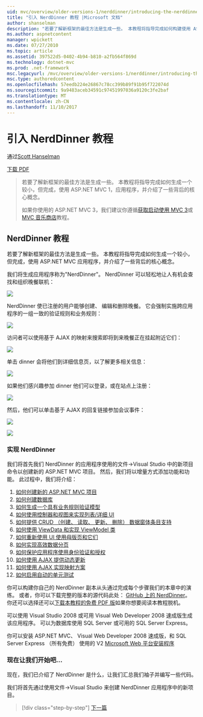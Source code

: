 ```yaml
---
uid: mvc/overview/older-versions-1/nerddinner/introducing-the-nerddinner-tutorial
title: "引入 NerdDinner 教程 |Microsoft 文档"
author: shanselman
description: "若要了解新框架的最佳方法是生成一些。 本教程将指导完成如何构建使用 ASP.NE 的较小，但完成后，应用程序..."
ms.author: aspnetcontent
manager: wpickett
ms.date: 07/27/2010
ms.topic: article
ms.assetid: 397522d5-0402-4b94-b810-a2fb564f869d
ms.technology: dotnet-mvc
ms.prod: .net-framework
msc.legacyurl: /mvc/overview/older-versions-1/nerddinner/introducing-the-nerddinner-tutorial
msc.type: authoredcontent
ms.openlocfilehash: 57eedb224e26867c78cc399b89f91b95f722074d
ms.sourcegitcommit: 9a9483aceb34591c97451997036a9120c3fe2baf
ms.translationtype: MT
ms.contentlocale: zh-CN
ms.lasthandoff: 11/10/2017
---
```

<a name="introducing-the-nerddinner-tutorial"></a>引入 NerdDinner 教程
====================
通过[Scott Hanselman](https://github.com/shanselman)

[下载 PDF](http://aspnetmvcbook.s3.amazonaws.com/aspnetmvc-nerdinner_v1.pdf)

> 若要了解新框架的最佳方法是生成一些。 本教程将指导完成如何生成一个较小，但完成，使用 ASP.NET MVC 1，应用程序，并介绍了一些背后的核心概念。
> 
> 如果你使用的 ASP.NET MVC 3，我们建议你遵循[获取启动使用 MVC 3](../../older-versions/getting-started-with-aspnet-mvc3/cs/intro-to-aspnet-mvc-3.md)或[MVC 音乐商店](../../older-versions/mvc-music-store/mvc-music-store-part-1.md)教程。


## <a name="nerddinner-tutorial"></a>NerdDinner 教程

若要了解新框架的最佳方法是生成一些。 本教程将指导完成如何生成一个较小，但完成，使用 ASP.NET MVC 应用程序，并介绍了一些背后的核心概念。

我们将生成应用程序称为"NerdDinner"。 NerdDinner 可以轻松地让人有机会查找和组织晚餐联机：

![](introducing-the-nerddinner-tutorial/_static/image1.png)

NerdDinner 使已注册的用户能够创建、 编辑和删除晚餐。 它会强制实施跨应用程序的一组一致的验证规则和业务规则：

![](introducing-the-nerddinner-tutorial/_static/image2.png)

访问者可以使用基于 AJAX 的映射来搜索即将到来晚餐正在挂起附近它们：

![](introducing-the-nerddinner-tutorial/_static/image3.png)

单击 dinner 会将他们到详细信息页，以了解更多相关信息：

![](introducing-the-nerddinner-tutorial/_static/image4.png)

如果他们感兴趣参加 dinner 他们可以登录，或在站点上注册：

![](introducing-the-nerddinner-tutorial/_static/image5.png)

然后，他们可以单击基于 AJAX 的回复链接参加会议事件：

![](introducing-the-nerddinner-tutorial/_static/image6.png)

![](introducing-the-nerddinner-tutorial/_static/image7.png)

### <a name="implementing-nerddinner"></a>实现 NerdDinner

我们将首先我们 NerdDinner 的应用程序使用的文件-&gt;Visual Studio 中的新项目命令以创建新的 ASP.NET MVC 项目。 然后，我们将以增量方式添加功能和功能。 此过程中，我们将介绍：

1. [如何创建新的 ASP.NET MVC 项目](# "创建新的 ASP.NET MVC 项目")
2. [如何创建数据库](# "创建数据库")
3. [如何生成一个具有业务规则验证模型](# "生成一个具有业务规则验证模型")
4. [如何使用控制器和视图来实现列表/详细 UI](# "使用控制器和视图，以实现详细信息列表/用户界面")
5. [如何提供 CRUD （创建、 读取、 更新、 删除） 数据窗体条目支持](# "提供 CRUD （创建、 读取、 更新、 删除） 数据窗体条目支持")
6. [如何使用 ViewData 和实现 ViewModel 类](# "使用 ViewData 和实现 ViewModel 类")
7. [如何重新使用 UI 使用母版页和它们](# "重用 UI 使用母版页和它们")
8. [如何实现高效数据分页](# "实现高效数据分页")
9. [如何保护应用程序使用身份验证和授权](# "安全应用程序使用身份验证和授权")
10. [如何使用 AJAX 提供动态更新](# "到提供动态更新使用 AJAX")
11. [如何使用 AJAX 实现映射方案](# "到实现映射情况下使用 AJAX")
12. [如何启用自动的单元测试](# "启用自动进行单元测试")

你可以构建你自己的 NerdDinner 副本从头通过完成每个步骤我们的本章中的演练。 或者，你可以下载完整的版本的源代码此处： [GitHub 上的 NerdDinner](https://github.com/AspNetMVPSamples/NerdDinner)。 你还可以选择还可以[下载本教程的免费 PDF 版](http://aspnetmvcbook.s3.amazonaws.com/aspnetmvc-nerdinner_v1.pdf)如果你想要阅读本教程脱机。

可以使用 Visual Studio 2008 或可用 Visual Web Developer 2008 速成版生成该应用程序。 可以为数据库使用 SQL Server 或可用的 SQL Server Express。

你可以安装 ASP.NET MVC、 Visual Web Developer 2008 速成版，和 SQL Server Express （所有免费） 使用的 V2 [Microsoft Web 平台安装程序](https://www.microsoft.com/web/downloads/platform.aspx)

### <a name="now-lets-get-started"></a>现在让我们开始吧...

现在，我们已介绍了 NerdDinner 是什么，让我们汇总我们袖子并编写一些代码。

我们将首先通过使用文件-&gt;Visual Studio 来创建 NerdDinner 应用程序中的新项目。

>[!div class="step-by-step"]
[下一篇](create-a-new-aspnet-mvc-project.md)
